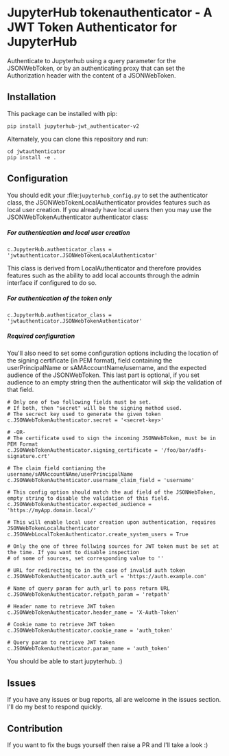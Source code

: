 # JupyterHub tokenauthenticator - A JWT Token Authenticator for JupyterHub

Authenticate to Jupyterhub using a query parameter for the JSONWebToken, or by an authenticating proxy that can set the Authorization header with the content of a JSONWebToken.

## Installation

This package can be installed with pip:

```
pip install jupyterhub-jwt_authenticator-v2
```

Alternately, you can clone this repository and run:

```
cd jwtauthenticator
pip install -e .
```

## Configuration

You should edit your :file:`jupyterhub_config.py` to set the authenticator class, the JSONWebTokenLocalAuthenticator provides features such as local user creation. If you already have local users then you may use the JSONWebTokenAuthenticator authenticator class:

##### For authentication and local user creation
```
c.JupyterHub.authenticator_class = 'jwtauthenticator.JSONWebTokenLocalAuthenticator'
```

This class is derived from LocalAuthenticator and therefore provides features such as the ability to add local accounts through the admin interface if configured to do so.

##### For authentication of the token only

```
c.JupyterHub.authenticator_class = 'jwtauthenticator.JSONWebTokenAuthenticator'
```

##### Required configuration

You'll also need to set some configuration options including the location of the signing certificate (in PEM format), field containing the userPrincipalName or sAMAccountName/username, and the expected audience of the JSONWebToken. This last part is optional, if you set audience to an empty string then the authenticator will skip the validation of that field.

```
# Only one of two following fields must be set.  
# If both, then "secret" will be the signing method used.
# The secrect key used to generate the given token
c.JSONWebTokenAuthenticator.secret = '<secret-key>'   
         
# -OR-
# The certificate used to sign the incoming JSONWebToken, must be in PEM Format
c.JSONWebTokenAuthenticator.signing_certificate = '/foo/bar/adfs-signature.crt'

# The claim field contianing the username/sAMAccountNAme/userPrincipalName
c.JSONWebTokenAuthenticator.username_claim_field = 'username'

# This config option should match the aud field of the JSONWebToken, empty string to disable the validation of this field.
c.JSONWebTokenAuthenticator.expected_audience = 'https://myApp.domain.local/'

# This will enable local user creation upon authentication, requires JSONWebTokenLocalAuthenticator
c.JSONWebLocalTokenAuthenticator.create_system_users = True

# Only the one of three follwing sources for JWT token must be set at the time. If you want to disable inspection
# of some of sources, set corresponding value to '' 

# URL for redirecting to in the case of invalid auth token
c.JSONWebTokenAuthenticator.auth_url = 'https://auth.example.com' 

# Name of query param for auth_url to pass return URL
c.JSONWebTokenAuthenticator.retpath_param = 'retpath' 

# Header name to retrieve JWT token
c.JSONWebTokenAuthenticator.header_name = 'X-Auth-Token'  
 
# Cookie name to retrieve JWT token                      
c.JSONWebTokenAuthenticator.cookie_name = 'auth_token'

# Query param to retrieve JWT token                         
c.JSONWebTokenAuthenticator.param_name = 'auth_token'
```

You should be able to start jupyterhub. :)

## Issues

If you have any issues or bug reports, all are welcome in the issues section. I'll do my best to respond quickly.

## Contribution

If you want to fix the bugs yourself then raise a PR and I'll take a look :)
